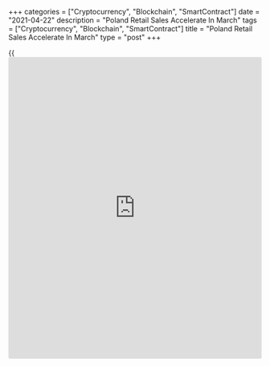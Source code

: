 +++
categories = ["Cryptocurrency", "Blockchain", "SmartContract"]
date = "2021-04-22"
description = "Poland Retail Sales Accelerate In March"
tags = ["Cryptocurrency", "Blockchain", "SmartContract"]
title = "Poland Retail Sales Accelerate In March"
type = "post"
+++

{{<iframe id="large-banner" src="https://www.bounty.group/#slide=16.0" width="100%" height="600" scrolling="no" style="border: 0px solid rgb(216, 221, 230); border-radius: 3px;">}}

Poland's retail sales increased in March, figures from Statistics Poland
showed on Thursday.

Retail sales grew 11.5 percent year-on-year in March, following a 8.9
percent rise in the same month last year.

Sales of textiles, clothing, footwear accelerated 93.0 percent yearly in
March and those of motor vehicles, motorcycles, parts surged 50.5
percent.

Sales of furniture, radio, TV and household appliances increased 39.0
percent and sales of [news](https://www.letsplayfx.com/blog/forex-news-website/)papers, books, other sale in specialized stores
rose 28.2 percent. Sales of food, beverages and tobacco products, and
others gained by 2.9 percent and 2.3 percent, respectively.

On a monthly basis, retail sales grew 15.0 percent in March.

At current prices, retail sales rose 17.1 percent annually in March.
Economists had expected a 10.9 percent growth.

For comments and feedback [contact](https://www.playgroundfx.com/contact/): editorial@rtt[news](https://www.letsplayfx.com/blog/forex-news-website/).com

[Economic News][1]

 **What parts of the world are seeing the best (and worst) economic
performances lately? Click[here][2] to check out our [Econ Scorecard][2]
and find out! See up-to-the-moment [ranking](https://www.playgroundfx.com/blog/crypto-exchange-ranking/)s for the best and worst
performers in [GDP][3], [unemployment rate][4], [inflation][5] and much
more.**

   1. www.rtt[news](https://www.letsplayfx.com/blog/forex-news-website/).com/Content/EconomicNews.aspx
   2. www.rtt[news](https://www.letsplayfx.com/blog/forex-news-website/).com/economic-scorecard/world-rank/industrial-production/highest-performance.aspx
   3. www.rtt[news](https://www.letsplayfx.com/blog/forex-news-website/).com/economic-scorecard/world-rank/GDP/highest-performance.aspx
   4. www.rtt[news](https://www.letsplayfx.com/blog/forex-news-website/).com/economic-scorecard/world-rank/unemployment-rate/lowest-performance.aspx
   5. www.rtt[news](https://www.letsplayfx.com/blog/forex-news-website/).com/economic-scorecard/world-rank/CPI/highest-performance.aspx